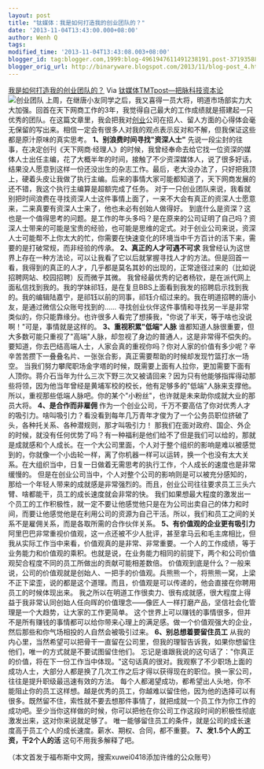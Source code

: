 ```yaml
---
layout: post
title: "钛媒体：我是如何打造我的创业团队的？"
date: '2013-11-04T13:43:00.000+08:00'
author: Wenh Q
tags:
modified_time: '2013-11-04T13:43:08.003+08:00'
blogger_id: tag:blogger.com,1999:blog-4961947611491238191.post-3719358895136433363
blogger_orig_url: http://binaryware.blogspot.com/2013/11/blog-post_4.html
---
```

[我是如何打造我的创业团队的？](http://www.tmtpost.com/74987.html)
Via [钛媒体TMTpost—把脉科技资本论](http://www.tmtpost.com/)
![创业团队](http://www.tmtpost.com/wp-content/uploads/2013/11/138348225071.jpg "创业团队")
上周，在继唐小友同学之后，我又喜得一员大将，明道市场部实力大大加强。回首在天下网商工作的3年，我觉得自己最大的工作成绩就是搭建起一只优秀的团队。在这篇文章里，我会把我对[创业](http://www.tmtpost.com/tag/chuangye "查看 创业 中的全部文章")公司在招人、留人方面的心得体会毫无保留的写出来。相信一定会有很多人对我的观点表示反对和不解，但我保证这些都是原汁原味的真实思考。
**1、别浪费时间寻找"资深人士"**
先说一段尘封的往事，在决定创刊《天下网商·经理人》的时候，我曾经奉命去给它找一位资深的媒体人士出任主编，花了大概半年的时间，接触了不少资深媒体人，说了很多好话，结果没人愿意到这样一份还没出生的杂志工作。最后，老大没办法了，只好把我顶上，硬着头皮让我做了执行主编。后来的事情大家可能都知道了，天下网商发展的还不错，我这个执行主编算是超额完成了任务。
对于一只创业团队来说，我看就别把时间浪费在寻找资深人士这件事情上面了，一来不大会有真正的资深人士愿意来，二来真要有资深人士来了，他也未必有创始人做得好。
到底什么是资深？这也是一个值得思考的问题。是工作的年头多吗？是在原来的公司证明了自己吗？资深人士带来的可能是宝贵的经验，也可能是思维的定式。对于创业公司来说，资深人士可能帮不上你太大的忙，你需要在快速变化的环境当中千方百计的活下来，需要的是打破常规，而非经验的传承。
**2、真正的人才可遇不可求**
我曾经认为这世界上存在一种方法论，可以让我看了它以后就掌握寻找人才的方法。但是回首一看，我得到的真正的人才，几乎都是莫名其妙的出现的，正常途径过来的（比如说招聘网站、校园招聘）反而微乎其微。
我曾经最优秀的记者杨钦，是在派代网上面私信找到我的。我的学妹祁钰，是在复旦BBS上面看到我发的招聘启示找到我的。我的编辑陆嘉宁，是祁钰以前的同事，祁钰介绍过来的。我在明道招聘的唐小友，是通过微信公众账号找到的……
寻找创业伙伴这件事情和寻找另一半是非常类似的，你只能靠缘分。也许很多人看完了想揍我，"你说了半天，等于啥也没说啊！"可是，事情就是这样的。
**3、重视积累"低端"人脉**
谁都知道人脉很重要，但大多数可能只重视了"高端"人脉，却忽视了身边的普通人，这是非常得不偿失的。要知道，你去巴结高端人士，人家会真的重视你吗？你对人家的价值有多少呢？辛辛苦苦攒下一叠叠名片、一张张合影，真正需要帮助的时候却发现竹篮打水一场空。
当我们努力攀爬职场金字塔的时候，既需要上面有人拉你，更加需要下面有人顶你。蒋介石当年为什么三次下野三次又被请回来？因为只有他能够指挥得动那些将领，因为他当年曾经是黄埔军校的校长，他有足够多的"低端"人脉来支撑他。
所以，重视那些低端人脉吧。你的某个"小粉丝"，也许就是未来助你成就大业的那员大将。
**4、是合作而非雇佣**
作为一个创业公司，千万不要高估了你对优秀人才的吸引力。啥叫吸引力？看没看到每年几万青年才俊为了一个公务员职位挤破了头，各种托关系、各种潜规则，那才叫吸引力！
那我们在面对政府、国企、外企的时候，就没有任何优势了吗？有一种福利是他们给不了但是我们可以给的，那就是成就感和个人成长。在一个大公司里面，个人对于整个组织的影响是难以被感觉到的，你就像一个小齿轮一样，离了你机器一样可以运转，换一个也没有太大关系。在大组织当中，日复一日做着无需思考的执行工作，个人成长的速度也是非常缓慢的。
但是在创业公司当中，个人对整个公司的影响则是可以被充分感知的，那给一个年轻人带来的成就感是非常强烈的。而且，创业公司往往要求员工三头六臂、啥都能干，员工的成长速度就会非常的快。
我们如果想最大程度的激发出一个员工的工作积极性，就一定不要让他感觉他只是在为公司出卖自己的体力和时间，而要让他感觉他是在利用公司的资源为自己干活。所以，我们和员工之间的关系不是雇佣关系，而是各取所需的合作伙伴关系。
**5、有价值观的企业更有吸引力**
阿里巴巴非常重视价值观，这一点还被不少人批评，甚至拿马云和毛主席相比，但我从实际工作当中来看，价值观真的是非常、非常重要。一个人的工作成绩，等于业务能力和价值观的乘积。也就是说，在业务能力相同的前提下，两个和公司价值观契合程度不同的员工所做出的贡献可能相差数倍。
价值观到底是什么？一般来说，公司的价值观就是创始人、一把手的价值观。兵熊熊一个，将熊熊一窝，上梁不正下梁歪，说的都是这个道理。而且，价值观是可以传递的，他会直接在你聘用员工的时候体现出来。
我之所以在明道工作很卖力、很有成就感，很大程度上得益于我非常认同创始人任向晖的价值理念——像匠人一样打磨产品，坚信社会化管理是一个大趋势，让大家的工作更简单。
这个世界上可以赚钱的事情很多，但并不是所有赚钱的事情都可以给你带来心理上的满足感。做一个价值观强大的企业，然后那些和你气场相投的人自然会被吸引过来。
**6、别总想着要留住员工**
从我的内心里，当然希望可以把骨干一直留在公司里，但我的理智告诉我，如果你想留住他们，唯一的方式就是不要试图留住他们。
忘记是谁跟我说的这句话了："你真正的价值，将在下一份工作当中体现。"这句话真的很对。我观察了不少职场上面的成功人士，大部分人都是换了几次工作之后才得以获得现在的职位。换一家公司，往往是提升职级最迅速有效的方法。
每个人都渴望成功，都希望出人头地，你不能阻止你的员工这样想。越是优秀的员工，你越难以留住他，因为他的选择可以有很多。既然留不住，索性就不要去想那件事情了，就把成就一个员工作为你工作的成功吧。至少当你这样做的时候，你可以把他在你公司工作这段时间的积极性彻底激发出来，这对你来说就足够了。
唯一能够留住员工的条件，就是公司的成长速度高于员工个人的成长速度。薪水、期权、合同，都不重要。
**7、发1.5个人的工资，干2个人的活**
这句不用我多解释了吧。

（本文首发于福布斯中文网，搜索xuwei0418添加许维的公众账号）

